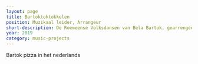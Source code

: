 ```yaml
---
layout: page
title: Bartoktoktokkelen
position: Muzikaal leider, Arrangeur
short-description: De Roemeense Volksdansen van Bela Bartok, gearrengeerd voor band in een funky, jazzy en disco-y stijl.
year: 2019
category: music-projects
---
```



Bartok pizza in het nederlands
